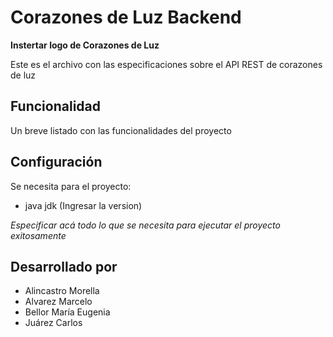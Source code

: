 # Corazones de Luz Backend

**Instertar logo de Corazones de Luz**

Este es el archivo con las especificaciones sobre el API REST de corazones de luz

## Funcionalidad
Un breve listado con las funcionalidades del proyecto

## Configuración

Se necesita para el proyecto:

- java jdk (Ingresar la version)

_Especificar acá todo lo que se necesita para ejecutar el proyecto exitosamente_

## Desarrollado por 

- Alincastro Morella
- Alvarez Marcelo
- Bellor María Eugenia
- Juárez Carlos


